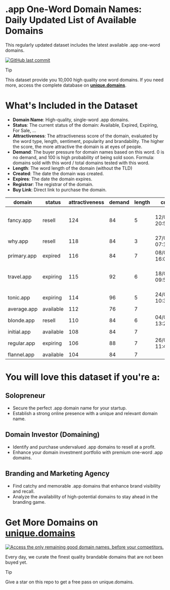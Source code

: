 
# .app One-Word Domain Names: Daily Updated List of Available Domains

This regularly updated dataset includes the latest available .app one-word domains.

[![GitHub last commit](https://img.shields.io/github/last-commit/google/skia.svg?style=flat)]() 

> [!TIP]
> This dataset provide you 10,000 high quality one word domains.
> If you need more, access the complete database on **[unique.domains](https://unique.domains?utm_source=github&utm_medium=dataset&utm_campaign=.app&utm_content=description.top)**.

# What's Included in the Dataset

- **Domain Name**: High-quality, single-word .app domains.
- **Status**: The current status of the domain: Available, Expired, Expiring, For Sale, ...
- **Attractiveness**: The attractiveness score of the domain, evaluated by the word type, length, sentiment, popularity and brandability. The higher the score, the more attractive the domain is at eyes of people.
- **Demand**: The buyer pressure for domain names based on this word. 0 is no demand, and 100 is high probability of being sold soon. Formula: domains sold with this word / total domains tested with this word.
- **Length**: The word length of the domain (without the TLD)
- **Created**: The date the domain was created.
- **Expires**: The date the domain expires.
- **Registrar**: The registrar of the domain.
- **Buy Link**: Direct link to purchase the domain.

| domain      | status    | attractiveness | demand | length | created          | expires          | registrar                                                 | sectors                             |
| ----------- | --------- | -------------- | ------ | ------ | ---------------- | ---------------- | --------------------------------------------------------- | ----------------------------------- |
| fancy.app   | resell    | 124            | 84     | 5      | 12/06/2020 20:59 | 12/06/2026 20:59 | Global Domains International, Inc. DBA DomainCostClub.com | Arts,Fashion,Media                  |
| why.app     | resell    | 118            | 84     | 3      | 27/03/2020 07:17 | 27/03/2026 07:17 | Gandi SAS                                                 | Education,Humanities,Media          |
| primary.app | expired   | 116            | 84     | 7      | 08/05/2018 16:00 | 08/05/2025 16:00 | Gandi SAS                                                 | Business,Education,Media            |
| travel.app  | expiring  | 115            | 92     | 6      | 18/07/2023 09:52 | 18/07/2025 09:52 | Global Domains International, Inc. DBA DomainCostClub.com | Hospitality,Transportation,Travel   |
| tonic.app   | expiring  | 114            | 96     | 5      | 24/07/2023 10:33 | 24/07/2025 10:33 | Dynadot LLC.                                              | Health and Fitness,Medicine,Science |
| average.app | available | 112            | 76     | 7      |                  |                  |                                                           | Mathematics                         |
| blonde.app  | resell    | 110            | 84     | 6      | 04/01/2024 13:27 | 04/01/2026 13:27 | Spaceship, Inc.                                           | Fashion,Retail                      |
| initial.app | available | 108            | 84     | 7      |                  |                  |                                                           | Business,Education,Technology       |
| regular.app | expiring  | 106            | 88     | 7      | 26/07/2024 11:45 | 26/07/2025 11:45 | Sav.com, LLC                                              | Business,Education,Media            |
| flannel.app | available | 104            | 84     | 7      |                  |                  |                                                           | Fashion,Hospitality,Retail          |

# You will love this dataset if you're a:

## Solopreneur

- Secure the perfect .app domain name for your startup.
- Establish a strong online presence with a unique and relevant domain name.

## Domain Investor (Domaining)

- Identify and purchase undervalued .app domains to resell at a profit.
- Enhance your domain investment portfolio with premium one-word .app domains.

## Branding and Marketing Agency

- Find catchy and memorable .app domains that enhance brand visibility and recall.
- Analyze the availability of high-potential domains to stay ahead in the branding game.

# Get More Domains on [unique.domains](https://unique.domains?utm_source=github&utm_medium=dataset&utm_campaign=.app&utm_content=description.bottom)

[![Access the only remaining good domain names, before your competitors.](https://github.app/UniqueDomains/app-oneword-domains/blob/main/unique.domains.jpg?raw=true)](https://unique.domains?utm_source=github&utm_medium=dataset&utm_campaign=.app&utm_content=description.image)

Every day, we curate the finest quality brandable domains that are not been buyed yet.

> [!TIP]
> Give a star on this repo to get a free pass on unique.domains.
        